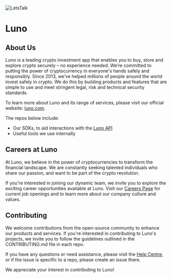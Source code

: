 ![LetsTalk](https://github.com/luno/.github/assets/1381991/fee25179-3c3d-45f5-b11a-8e6d42707c68)

# Luno

## About Us

Luno is a leading crypto investment app that enables you to buy, store and explore crypto securely – no experience needed. We’re committed to putting the power of cryptocurrency in everyone's hands safely and responsibly. Since 2013, we’ve helped millions of people around the world invest safely in crypto. We do this by building products and features that are simple to use and meet stringent legal, risk and technical security standards.

To learn more about Luno and its range of services, please visit our official website: [luno.com](https://www.luno.com/).

The repos below include:
- Our SDKs, to aid interactions with the [Luno API](https://www.luno.com/en/developers/api) 
- Useful tools we use internally


## Careers at Luno

At Luno, we believe in the power of cryptocurrencies to transform the financial landscape. We are constantly seeking talented individuals who share our passion, and want to be part of the crypto revolution.

If you're interested in joining our dynamic team, we invite you to explore the exciting career opportunities available at Luno. Visit our [Careers Page](http://luno.com/careers) for current job openings and to learn more about our company culture and values.


## Contributing

We welcome contributions from the open-source community to enhance our products and services. If you're interested in contributing to Luno's projects, we invite you to follow the guidelines outlined in the CONTRIBUTING.md file in each repo.

If you have any questions or need assistance, please visit the [Help Centre](https://www.luno.com/help/), or if the issue is specific to a repo, please create an issue there.

We appreciate your interest in contributing to Luno!
